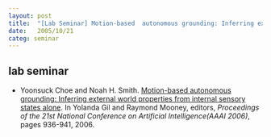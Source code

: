 ```yaml
---
layout: post
title:  "[Lab Seminar] Motion-based  autonomous grounding: Inferring external world properties from internal  sensory states alone"
date:   2005/10/21
categ: seminar
---
```



 
 



<h2>lab seminar</h2>
<!-- BEGIN BIBLIOGRAPHY references -->
<!--
    DO NOT MODIFY THIS BIBLIOGRAPHY BY HAND!  IT IS MAINTAINED AUTOMATICALLY!
    YOUR CHANGES WILL BE LOST THE NEXT TIME IT IS UPDATED!
--> 
<!-- Generated by: /home/yschoe/nn/tex/bib2html/bib2html -d references bib2html.aux bib2html.tmp -->
<UL>

<!-- Authors: Yoonsuck Choe and Noah H Smith -->
<LI><A NAME="choe:aaai06">Yoonsuck</A> Choe and
  Noah&nbsp;H. Smith.
<A HREF="http://faculty.cs.tamu.edu/choe/ftp/publications/choe.aaai06.pdf">Motion-based
  autonomous grounding: Inferring external world properties from internal
  sensory states alone</A>.
In Yolanda Gil and Raymond Mooney, editors, <CITE>Proceedings of the 21st
  National Conference on Artificial Intelligence(AAAI 2006)</CITE>, pages
  936-941, 2006.

</LI></UL>

<!-- END BIBLIOGRAPHY references -->


 

